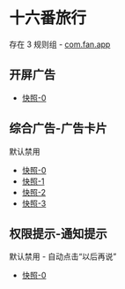 # 十六番旅行

存在 3 规则组 - [com.fan.app](/src/apps/com.fan.app.ts)

## 开屏广告

- [快照-0](https://i.gkd.li/i/14548642)

## 综合广告-广告卡片

默认禁用

- [快照-0](https://i.gkd.li/i/13258021)
- [快照-1](https://i.gkd.li/i/13258015)
- [快照-2](https://i.gkd.li/i/13258018)
- [快照-3](https://i.gkd.li/i/14548514)

## 权限提示-通知提示

默认禁用 - 自动点击“以后再说”

- [快照-0](https://i.gkd.li/i/13601734)
